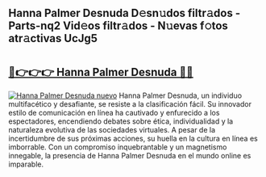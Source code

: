 ## Hanna Palmer Desnuda D𝚎sn𝚞dos filtr𝚊dos - Parts-nq2 Vid𝚎os filtr𝚊dos - N𝚞evas f𝚘tos atr𝚊ctivas UcJg5

# <h2><a href="http://mbcbmg.tromn.icu/?c=Hanna+Palmer+Desnuda">🔗👉👉👉 Hanna Palmer Desnuda 🔗🔗</a></h2>

[![Hanna Palmer Desnuda nuevo](https://i.imgur.com/pEAQMta.gif)](http://mbcbmg.tromn.icu/?c=Hanna+Palmer+Desnuda)
Hanna Palmer Desnuda, un individuo multifacético y desafiante, se resiste a la clasificación fácil. Su innovador estilo de comunicación en línea ha cautivado y enfurecido a los espectadores, encendiendo debates sobre ética, individualidad y la naturaleza evolutiva de las sociedades virtuales. A pesar de la incertidumbre de sus próximas acciones, su huella en la cultura en línea es imborrable. Con un compromiso inquebrantable y un magnetismo innegable, la presencia de Hanna Palmer Desnuda en el mundo online es imparable.
